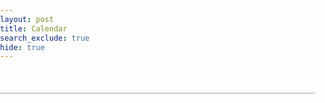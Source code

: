 ```yaml
---
layout: post
title: Calendar
search_exclude: true
hide: true
---
```


<html lang="en">
<head>
    <meta charset="UTF-8">
    <meta name="viewport" content="width=device-width, initial-scale=1.0">
    <title>Collaborative Calendar</title>
    <style>
        body {
            font-family: Arial, sans-serif;
            margin: 0;
            padding: 0;
        }
        #calendar {
            max-width: 900px;
            margin: 50px auto;
            padding: 0 10px;
            border: 1px solid #ccc;
        }
        .fc-header-toolbar {
            margin-bottom: 20px;
        }
        .fc-daygrid {
            display: grid;
            grid-template-columns: repeat(7, 1fr);
            gap: 1px;
        }
        .fc-day {
            border: 1px solid #ddd;
            height: 100px;
            text-align: center;
            position: relative;
        }
        .fc-event {
            background-color: #007bff;
            color: white;
            padding: 5px;
            margin: 2px;
            border-radius: 3px;
            font-size: 0.85rem;
            position: absolute;
            left: 5px;
            right: 5px;
        }
    </style>
</head>
<body>
    <div id="calendar"></div>

<script>
        // Basic Calendar Implementation
        document.addEventListener('DOMContentLoaded', function() {
            const calendarEl = document.getElementById('calendar');

            // Fetch events from the backend
            async function fetchEvents() {
                try {
                    const response = await fetch('/api/events');
                    const data = await response.json();
                    return data;
                } catch (error) {
                    console.error('Error fetching events:', error);
                    return [];
                }
            }

            // Helper function to render the calendar
            async function renderCalendar() {
                const today = new Date();
                const month = today.getMonth();
                const year = today.getFullYear();

                const firstDayOfMonth = new Date(year, month, 1);
                const lastDayOfMonth = new Date(year, month + 1, 0);

                const daysInMonth = lastDayOfMonth.getDate();
                const dayGrid = document.createElement('div');
                dayGrid.classList.add('fc-daygrid');

                const events = await fetchEvents();

                for (let day = 1; day <= daysInMonth; day++) {
                    const date = new Date(year, month, day);
                    const dayDiv = document.createElement('div');
                    dayDiv.classList.add('fc-day');
                    dayDiv.setAttribute('data-date', date.toISOString().split('T')[0]);
                    dayDiv.innerHTML = `<strong>${day}</strong>`;

                    // Add events to the day
                    events.forEach(event => {
                        if (event.start === dayDiv.getAttribute('data-date')) {
                            const eventDiv = document.createElement('div');
                            eventDiv.classList.add('fc-event');
                            eventDiv.textContent = event.title;
                            dayDiv.appendChild(eventDiv);
                        }
                    });

                    dayDiv.addEventListener('click', function() {
                        const title = prompt('Enter event title:');
                        if (title) {
                            const newEvent = {
                                title: title,
                                start: dayDiv.getAttribute('data-date')
                            };
                            addEventToBackend(newEvent); // Send to backend
                            renderCalendar(); // Re-render calendar
                            alert('Event added!');
                        }
                    });

                    dayGrid.appendChild(dayDiv);
                }

                calendarEl.innerHTML = ''; // Clear existing content
                calendarEl.appendChild(dayGrid);
            }

            // Add event to backend
            async function addEventToBackend(event) {
                try {
                    await fetch('/api/events', {
                        method: 'POST',
                        headers: {
                            'Content-Type': 'application/json'
                        },
                        body: JSON.stringify(event)
                    });
                } catch (error) {
                    console.error('Error adding event:', error);
                }
            }

            renderCalendar();
        });
    </script>
</body>
</html>
